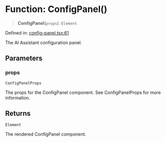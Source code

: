 # Function: ConfigPanel()

> **ConfigPanel**(`props`): `Element`

Defined in: [config-panel.tsx:61](https://github.com/GeoDaCenter/openassistant/blob/1a6f158a9bc0914d446c35a467a546a572748a5e/packages/ui/src/components/config-panel.tsx#L61)

The AI Assistant configuration panel.

## Parameters

### props

`ConfigPanelProps`

The props for the ConfigPanel component. See ConfigPanelProps for more information.

## Returns

`Element`

The rendered ConfigPanel component.
